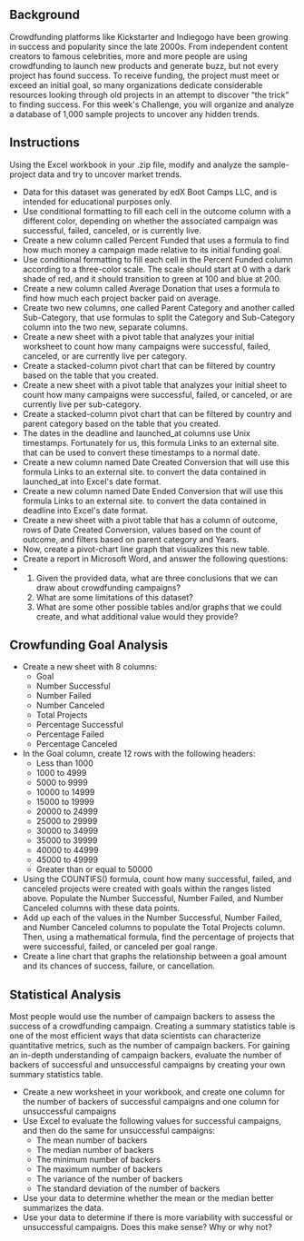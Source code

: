## Background
Crowdfunding platforms like Kickstarter and Indiegogo have been growing in success and popularity since the late 2000s. From independent content creators to famous celebrities, more and more people are using crowdfunding to launch new products and generate buzz, but not every project has found success.
To receive funding, the project must meet or exceed an initial goal, so many organizations dedicate considerable resources looking through old projects in an attempt to discover “the trick” to finding success. For this week's Challenge, you will organize and analyze a database of 1,000 sample projects to uncover any hidden trends.
## Instructions
Using the Excel workbook in your .zip file, modify and analyze the sample-project data and try to uncover market trends.
- Data for this dataset was generated by edX Boot Camps LLC, and is intended for educational purposes only.
- Use conditional formatting to fill each cell in the outcome column with a different color, depending on whether the associated campaign was successful, failed, canceled, or is currently live.
- Create a new column called Percent Funded that uses a formula to find how much money a campaign made relative to its initial funding goal.
- Use conditional formatting to fill each cell in the Percent Funded column according to a three-color scale. The scale should start at 0 with a dark shade of red, and it should transition to green at 100 and blue at 200.
- Create a new column called Average Donation that uses a formula to find how much each project backer paid on average.
- Create two new columns, one called Parent Category and another called Sub-Category, that use formulas to split the Category and Sub-Category column into the two new, separate columns.
- Create a new sheet with a pivot table that analyzes your initial worksheet to count how many campaigns were successful, failed, canceled, or are currently live per category.
- Create a stacked-column pivot chart that can be filtered by country based on the table that you created.
- Create a new sheet with a pivot table that analyzes your initial sheet to count how many campaigns were successful, failed, or canceled, or are currently live per sub-category.
- Create a stacked-column pivot chart that can be filtered by country and parent category based on the table that you created.
- The dates in the deadline and launched_at columns use Unix timestamps. Fortunately for us, this formula Links to an external site. that can be used to convert these timestamps to a normal date.
- Create a new column named Date Created Conversion that will use this formula Links to an external site. to convert the data contained in launched_at into Excel's date format.
- Create a new column named Date Ended Conversion that will use this formula Links to an external site. to convert the data contained in deadline into Excel's date format.
- Create a new sheet with a pivot table that has a column of outcome, rows of Date Created Conversion, values based on the count of outcome, and filters based on parent category and Years.
- Now, create a pivot-chart line graph that visualizes this new table.
- Create a report in Microsoft Word, and answer the following questions:
- 1. Given the provided data, what are three conclusions that we can draw about crowdfunding campaigns?
  2. What are some limitations of this dataset?
  3. What are some other possible tables and/or graphs that we could create, and what additional value would they provide?
## Crowfunding Goal Analysis
- Create a new sheet with 8 columns:
  - Goal
  - Number Successful
  - Number Failed
  - Number Canceled
  - Total Projects
  - Percentage Successful
  - Percentage Failed
  - Percentage Canceled
- In the Goal column, create 12 rows with the following headers:
  - Less than 1000
  - 1000 to 4999
  - 5000 to 9999
  - 10000 to 14999
  - 15000 to 19999
  - 20000 to 24999
  - 25000 to 29999
  - 30000 to 34999
  - 35000 to 39999
  - 40000 to 44999
  - 45000 to 49999
  - Greater than or equal to 50000
- Using the COUNTIFS() formula, count how many successful, failed, and canceled projects were created with goals within the ranges listed above. Populate the Number Successful, Number Failed, and Number Canceled columns with these data points.
- Add up each of the values in the Number Successful, Number Failed, and Number Canceled columns to populate the Total Projects column. Then, using a mathematical formula, find the percentage of projects that were successful, failed, or canceled per goal range.
- Create a line chart that graphs the relationship between a goal amount and its chances of success, failure, or cancellation.
## Statistical Analysis
Most people would use the number of campaign backers to assess the success of a crowdfunding campaign. Creating a summary statistics table is one of the most efficient ways that data scientists can characterize quantitative metrics, such as the number of campaign backers.
For gaining an in-depth understanding of campaign backers, evaluate the number of backers of successful and unsuccessful campaigns by creating your own summary statistics table.
- Create a new worksheet in your workbook, and create one column for the number of backers of successful campaigns and one column for unsuccessful campaigns
- Use Excel to evaluate the following values for successful campaigns, and then do the same for unsuccessful campaigns:
  - The mean number of backers
  - The median number of backers
  - The minimum number of backers
  - The maximum number of backers
  - The variance of the number of backers
  - The standard deviation of the number of backers
- Use your data to determine whether the mean or the median better summarizes the data.
- Use your data to determine if there is more variability with successful or unsuccessful campaigns. Does this make sense? Why or why not?
